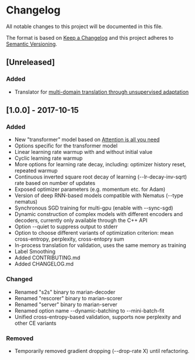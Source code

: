 # Changelog

All notable changes to this project will be documented in this file.

The format is based on [Keep a Changelog](http://keepachangelog.com/en/1.0.0/)
and this project adheres to [Semantic Versioning](http://semver.org/spec/v2.0.0.html).

## [Unreleased]

### Added

- Translator for [multi-domain translation through unsupervised
  adaptation](http://www.statmt.org/wmt17/pdf/WMT13.pdf)

## [1.0.0] - 2017-10-15

### Added
- New "transformer" model based on [Attention is all you
  need](https://arxiv.org/abs/1706.03762)
- Options specific for the transformer model
- Linear learning rate warmup with and without initial value
- Cyclic learning rate warmup
- More options for learning rate decay, including: optimizer history reset,
  repeated warmup
- Continuous inverted square root decay of learning (--lr-decay-inv-sqrt) rate
  based on number of updates
- Exposed optimizer parameters (e.g. momentum etc. for Adam)
- Version of deep RNN-based models compatible with Nematus (--type nematus)
- Synchronous SGD training for multi-gpu (enable with --sync-sgd)
- Dynamic construction of complex models with different encoders and decoders,
  currently only available through the C++ API
- Option --quiet to suppress output to stderr
- Option to choose different variants of optimization criterion: mean
  cross-entropy, perplexity, cross-entopry sum
- In-process translation for validation, uses the same memory as training
- Label Smoothing
- Added CONTRIBUTING.md
- Added CHANGELOG.md

### Changed
- Renamed "s2s" binary to marian-decoder
- Renamed "rescorer" binary to marian-scorer
- Renamed "server" binary to marian-server
- Renamed option name --dynamic-batching to --mini-batch-fit
- Unified cross-entropy-based validation, supports now perplexity and other CE
  variants

### Removed
- Temporarily removed gradient dropping (--drop-rate X) until refactoring.

